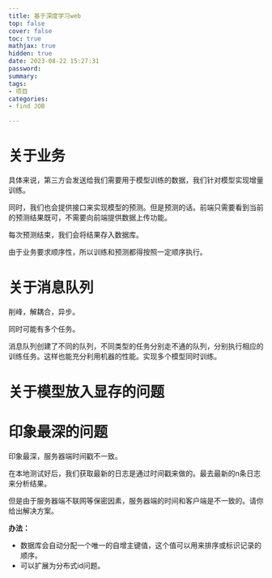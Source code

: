 ```yaml
---
title: 基于深度学习web
top: false
cover: false
toc: true
mathjax: true
hidden: true
date: 2023-08-22 15:27:31
password:
summary:
tags:
- 项目
categories:
- find JOB

---
```






# 关于业务

具体来说，第三方会发送给我们需要用于模型训练的数据，我们针对模型实现增量训练。

同时，我们也会提供接口来实现模型的预测。但是预测的话。前端只需要看到当前的预测结果既可，不需要向前端提供数据上传功能。

每次预测结束，我们会将结果存入数据库。

由于业务要求顺序性，所以训练和预测都得按照一定顺序执行。





# 关于消息队列

削峰，解耦合，异步。

同时可能有多个任务。



消息队列创建了不同的队列，不同类型的任务分别走不通的队列，分别执行相应的训练任务。这样也能充分利用机器的性能。实现多个模型同时训练。







# 关于模型放入显存的问题







# 印象最深的问题

印象最深，服务器端时间戳不一致。

在本地测试好后，我们获取最新的日志是通过时间戳来做的。最去最新的n条日志来分析结果。

但是由于服务器端不联网等保密因素，服务器端的时间和客户端是不一致的。请你给出解决方案。

**办法：**

- 数据库会自动分配一个唯一的自增主键值，这个值可以用来排序或标识记录的顺序。
- 可以扩展为分布式id问题。





